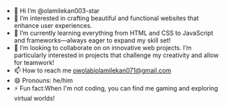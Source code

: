 - 👋 Hi I’m @olamilekan003-star
- 👀 I’m interested in crafting beautiful and functional websites that enhance user experiences.
- 🌱 I’m currently learning everything from HTML and CSS to JavaScript and frameworks—always eager to expand my skill set!
- 💞️ I’m looking to collaborate on on innovative web projects.
I’m particularly interested in projects that challenge my creativity and allow for teamwork!
- 📫 How to reach me owolabiolamilekan071@gmail.com
- 😄 Pronouns: he/him
- ⚡ Fun fact:When I'm not coding, you can find me gaming and exploring virtual worlds!

<!---
olamilekan003-star/olamilekan003-star is a ✨ special ✨ repository because its `README.md` (this file) appears on your GitHub profile.
You can click the Preview link to take a look at your changes.
--->
